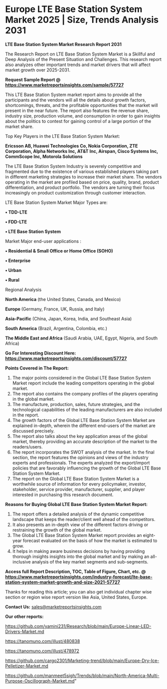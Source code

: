 # Europe LTE Base Station System Market 2025 | Size, Trends Analysis 2031

<strong>LTE Base Station System Market Research Report 2031</strong>

The Research Report on LTE Base Station System Market is a Skillful and Deep Analysis of the Present Situation and Challenges. This research report also analyzes other important trends and market drivers that will affect market growth over 2025-2031.

<strong>Request Sample Report @ <a href=https://www.marketreportsinsights.com/sample/57727>https://www.marketreportsinsights.com/sample/57727</a></strong>

This LTE Base Station System market report aims to provide all the participants and the vendors will all the details about growth factors, shortcomings, threats, and the profitable opportunities that the market will present in the near future. The report also features the revenue share, industry size, production volume, and consumption in order to gain insights about the politics to contest for gaining control of a large portion of the market share.

Top Key Players in the LTE Base Station System Market:

<strong>Ericsson AB, Huawei Technologies Co, Nokia Corporation, ZTE Corporation, Alpha Networks Inc, AT&T Inc, Airspan, Cisco Systems Inc, CommScope Inc, Motorola Solutions</strong>

The LTE Base Station System Industry is severely competitive and fragmented due to the existence of various established players taking part in different marketing strategies to increase their market share. The vendors operating in the market are profiled based on price, quality, brand, product differentiation, and product portfolio. The vendors are turning their focus increasingly on product customization through customer interaction.

LTE Base Station System Market Major Types are:

<strong>• TDD-LTE

• FDD-LTE

• LTE Base Station System</strong>

Market Major end-user applications :

<strong>• Residential & Small Office or Home Office (SOHO)

• Enterprise

• Urban

• Rural</strong>

Regional Analysis

</u><strong><b>North America</b></strong> (the United States, Canada, and Mexico)

<strong><b>Europe </b></strong>(Germany, France, UK, Russia, and Italy)

<strong><b>Asia-Pacific</b></strong> (China, Japan, Korea, India, and Southeast Asia)

<strong><b>South America</b></strong> (Brazil, Argentina, Colombia, etc.)

<strong><b>The Middle East and Africa</b></strong> (Saudi Arabia, UAE, Egypt, Nigeria, and South Africa)

<strong>Go For Interesting Discount Here: <a href=https://www.marketreportsinsights.com/discount/57727>https://www.marketreportsinsights.com/discount/57727</a></strong>

<strong>Points Covered in The Report:</strong>
<ol>
  <li>The major points considered in the Global LTE Base Station System Market report include the leading competitors operating in the global market.</li>
  <li>The report also contains the company profiles of the players operating in the global market.</li>
  <li>The manufacture, production, sales, future strategies, and the technological capabilities of the leading manufacturers are also included in the report.</li>
  <li>The growth factors of the Global LTE Base Station System Market are explained in-depth, wherein the different end-users of the market are discussed precisely.</li>
  <li>The report also talks about the key application areas of the global market, thereby providing an accurate description of the market to the readers/users.</li>
  <li>The report incorporates the SWOT analysis of the market. In the final section, the report features the opinions and views of the industry experts and professionals. The experts analyzed the export/import policies that are favorably influencing the growth of the Global LTE Base Station System Market.</li>
  <li>The report on the Global LTE Base Station System Market is a worthwhile source of information for every policymaker, investor, stakeholder, service provider, manufacturer, supplier, and player interested in purchasing this research document.</li>
</ol>
<strong>Reasons for Buying Global LTE Base Station System Market Report:</strong>

<ol>
  <li>The report offers a detailed analysis of the dynamic competitive landscape that keeps the reader/client well ahead of the competitors.</li>
  <li>It also presents an in-depth view of the different factors driving or restraining the growth of the global market.</li>
  <li>The Global LTE Base Station System Market report provides an eight-year forecast evaluated on the basis of how the market is estimated to grow.</li>
  <li>It helps in making aware business decisions by having providing thorough insights insights into the global market and by making an all-inclusive analysis of the key market segments and sub-segments.</li>
</ol>
<strong>Access full Report Description, TOC, Table of Figure, Chart, etc. @ <a href=https://www.marketreportsinsights.com/industry-forecast/lte-base-station-system-market-growth-and-size-2021-57727>https://www.marketreportsinsights.com/industry-forecast/lte-base-station-system-market-growth-and-size-2021-57727</a></strong>


Thanks for reading this article; you can also get individual chapter wise section or region wise report version like Asia, United States, Europe.

<strong>Contact Us:</strong>
sales@marketreportsinsights.com

<strong>Our other reports:</strong>

<a href=https://github.com/yamini231/Research/blob/main/Europe-Linear-LED-Drivers-Market.md>https://github.com/yamini231/Research/blob/main/Europe-Linear-LED-Drivers-Market.md</a>

<a href=https://tanomuno.com/illust/480838>https://tanomuno.com/illust/480838</a>

<a href=https://tanomuno.com/illust/478972>https://tanomuno.com/illust/478972</a>

<a href=https://github.com/cargo2301/Marketing-trend/blob/main/Europe-Dry-Ice-Pelletizer-Market.md>https://github.com/cargo2301/Marketing-trend/blob/main/Europe-Dry-Ice-Pelletizer-Market.md</a>

<a href=https://github.com/manmeet5sigh/Trends/blob/main/North-America-Multi-Purpose-Oscillograph-Market.md>https://github.com/manmeet5sigh/Trends/blob/main/North-America-Multi-Purpose-Oscillograph-Market.md</a>"
